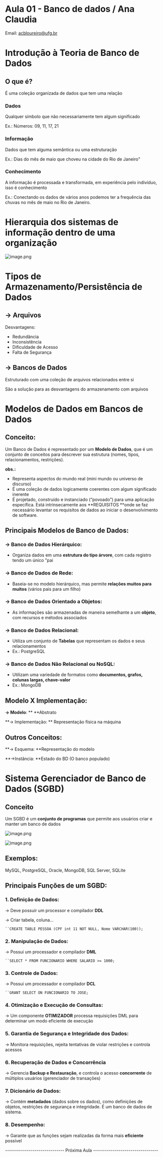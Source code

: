 # Aula 01 - Banco de dados / Ana Claudia

Email: acbloureiro@ufg.br

# **Introdução à Teoria de Banco de Dados**
## O que é? 
É uma coleção organizada de dados que tem uma relação

### **Dados**
Qualquer símbolo que não necessariamente tem algum significado

Ex.: Números: 09, 11, 17, 21

### **Informação**
Dados que tem alguma semântica ou uma estruturação

Ex.: Dias do mês de maio que choveu na cidade do Rio de Janeiro"

### **Conhecimento**
A informação é processada e transformada, em experiẽncia pelo indivíduo, isso é conhecimento

Ex.: Conectando os dados de vários anos podemos ter a frequência das chuvas no mês de maio no Rio de Janeiro.

# Hierarquia dos sistemas de informação dentro de uma organização
![image.png](https://eraser.imgix.net/workspaces/oYE5I7cfPO1g7Q3cLDme/ym79cQbRhygAJD0aQqMZ5cPNemE2/j6Zbzr5cGiuZdjAM57Jb5.png?ixlib=js-3.7.0 "image.png")



# **Tipos de Armazenamento/Persistência de Dados**
## **-> Arquivos**
Desvantagens:

- Redundância
- Inconsistência
- Dificuldade de Acesso
- Falta de Segurança
## **-> Bancos de Dados**
Estruturado com uma coleção de arquivos relacionados entre si

São a solução para as desvantagens do armazenamento com arquivos

# **Modelos de Dados em Bancos de Dados**
## Conceito:
Um Banco de Dados é representado por um **Modelo de Dados**, que é um conjunto de conceitos para descrever sua estrutura (nomes, tipos, relacionamentos, restrições).

**obs.:**

- Representa aspectos do mundo real (mini mundo ou universo de discurso) 
- É uma coleção de dados logicamente coerentes com algum significado inerente
- É projetado, construído e instanciado (“povoado”) para uma aplicação específica.
Está intrinsecamente aos **REQUISITOS **onde se faz necessário levantar os requisitos de dados ao iniciar o desenvolvimento de software.

## **Principais Modelos de Banco de Dados:**
### -> **Banco de Dados Hierárquico:**
- Organiza dados em uma **estrutura do tipo árvore**, com cada registro tendo um único "pai
### -> **Banco de Dados de Rede:**
- Baseia-se no modelo hierárquico, mas permite **relações muitos para muitos** (vários pais para um filho)
### -> **Banco de Dados Orientado a Objetos:**
- As informações são armazenadas de maneira semelhante a um **objeto**, com recursos e métodos associados
### -> **Banco de Dados Relacional:**
- Utiliza um conjunto de **Tabelas** que representam os dados e seus relacionamentos
- Ex.: PostgreSQL
### -> **Banco de Dados Não Relacional ou NoSQL:**
- Utilizam uma variedade de formatos como **documentos, grafos, colunas largas, chave-valor**
- Ex.: MongoDB
## **Modelo X Implementação:**
**-> Modelo**: ** **Abstrato

**-> Implementação: ** Representação física na máquina

## **Outros Conceitos:**
**-> Esquema: **Representação do modelo

**->Instância: **Estado do BD (O banco populado)

# **Sistema Gerenciador de Banco de Dados (SGBD)**
## Conceito
Um SGBD é um **conjunto de programas** que permite aos usuários criar e manter um banco de dados

![image.png](https://eraser.imgix.net/workspaces/oYE5I7cfPO1g7Q3cLDme/ym79cQbRhygAJD0aQqMZ5cPNemE2/eSjH_Htsb3YxpHuAGCq1v.png?ixlib=js-3.7.0 "image.png")

![image.png](https://eraser.imgix.net/workspaces/oYE5I7cfPO1g7Q3cLDme/ym79cQbRhygAJD0aQqMZ5cPNemE2/WKfowwl6V-THjuux2-VZ3.png?ixlib=js-3.7.0 "image.png")



## Exemplos:
MySQL, PostgreSQL, Oracle, MongoDB, SQL Server, SQLite

## **Principais Funções de um SGBD:**
### **1. Definição de Dados:**
-> Deve possuir um processor e compilador **DDL**

-> Criar tabela, coluna...

`﻿``CREATE TABLE PESSOA (CPF int 11 NOT NULL, Nome VARCHAR(100));` 

### **2. Manipulação de Dados:**
->  Possui um processador e compilador **DML**

`﻿``SELECT * FROM FUNCIONARIO WHERE SALARIO >= 1000;` 

### **3. Controle de Dados:**
-> Possui um processador e compilador **DCL**

`﻿``GRANT SELECT ON FUNCIONARIO TO JOSE;` 

### **4. Otimização e Execução de Consultas:**
-> Um componente **OTIMIZADOR** processa requisições DML para determinar um modo eficiente de execução

### **5. Garantia de Segurança e Integridade dos Dados:**
-> Monitora requisições, rejeita tentativas de violar restrições e controla acessos

### **6. Recuperação de Dados e Concorrência**
-> Gerencia **Backup e Restauração**, e controla o acesso **concorrente** de múltiplos usuários (gerenciador de transações)

### **7. Dicionário de Dados:**
-> Contém **metadados** (dados sobre os dados), como definições de objetos, restrições de segurança e integridade. É um banco de dados de sistema.

### **8. Desempenho:**
-> Garante que as funções sejam realizadas da forma mais **eficiente** possível



------------------------------ Próxima Aula ---------------------------------



 



 




